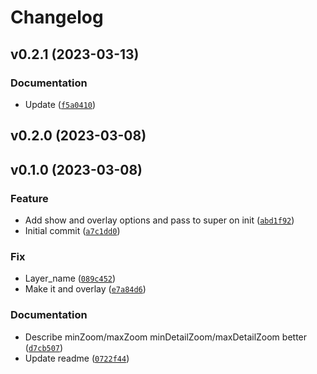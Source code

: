 # Changelog

<!--next-version-placeholder-->

## v0.2.1 (2023-03-13)
### Documentation
* Update ([`f5a0410`](https://github.com/iwpnd/folium-vectortilelayer/commit/f5a0410aa4b6958b99e5ffb38ce97b35721f2161))

## v0.2.0 (2023-03-08)


## v0.1.0 (2023-03-08)
### Feature
* Add show and overlay options and pass to super on init ([`abd1f92`](https://github.com/iwpnd/folium-vectortilelayer/commit/abd1f92568b4b31698efb591c6a746f2f0589dd1))
* Initial commit ([`a7c1dd0`](https://github.com/iwpnd/folium-vectortilelayer/commit/a7c1dd0c98e3ab20ee2fe1aa8bc803976e8859fb))

### Fix
* Layer_name ([`089c452`](https://github.com/iwpnd/folium-vectortilelayer/commit/089c452e3274ec3bb1adf26a938bd0d3d8d5d48f))
* Make it and overlay ([`e7a84d6`](https://github.com/iwpnd/folium-vectortilelayer/commit/e7a84d62f60b88660f79f32d43f942657d5cd517))

### Documentation
* Describe minZoom/maxZoom minDetailZoom/maxDetailZoom better ([`d7cb507`](https://github.com/iwpnd/folium-vectortilelayer/commit/d7cb507c167faada6da6c30c63ffba0592494c14))
* Update readme ([`0722f44`](https://github.com/iwpnd/folium-vectortilelayer/commit/0722f444114209f80c9e4fc80e2a0c0b5fe0c385))

